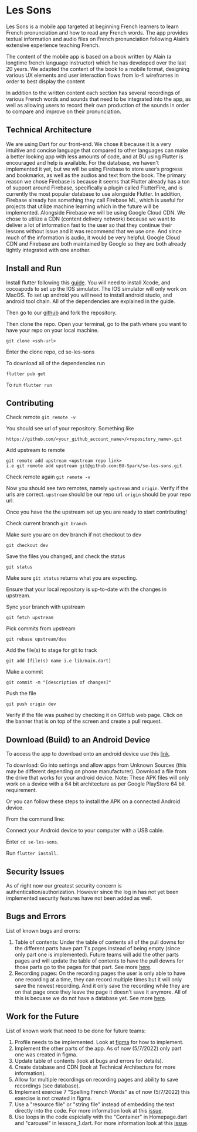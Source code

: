 # Les Sons

Les Sons is a mobile app targeted at beginning French learners to learn French pronunciation and how to read any French words. The app provides textual information and audio files on French pronunciation following Alain’s extensive experience teaching French.

The content of the mobile app is based on a book written by Alain (a longtime french language instructor) which he has developed over the last 20 years. We adapted the content of the book to a mobile format, designing various UX elements and user interaction flows from lo-fi wireframes in order to best display the content

In addition to the written content each section has several recordings of various French words and sounds that need to be integrated into the app, as well as allowing users to record their own production of the sounds in order to compare and improve on their pronunciation.

## Technical Architecture

We are using Dart for our front-end. We chose it because it is a very intuitive and concise language that compared to other languages can make a better looking app with less amounts of code, and at BU using Flutter is encouraged and help is available. For the database, we haven't implemented it yet, but we will be using Firebase to store user’s progress and bookmarks, as well as the audios and text from the book. The primary reason we chose Firebase is because it seems that Flutter already has a ton of support around Firebase, specifically a plugin called FlutterFire, and is currently the most popular database to use alongside Flutter. In addition, Firebase already has something they call Firebase ML, which is useful for projects that utilize machine learning which in the future will be implemented. Alongside Firebase we will be using Google Cloud CDN. We chose to utilize a CDN (content delivery network) because we want to deliver a lot of information fast to the user so that they continue their lessons without issue and it was recommend that we use one. And since much of the information is audio, it would be very helpful. Google Cloud CDN and Firebase are both maintained by Google so they are both already tightly integrated with one another.

## Install and Run

Install flutter following this [guide](https://docs.flutter.dev/get-started/install). You will need to install Xcode, and cocoapods to set up the IOS simulator. The IOS simulator will only work on MacOS. To set up android you will need to install android studio, and android tool chain. All of the dependencies are explained in the guide.

Then go to our [github](https://github.com/BU-Spark/se-les-sons/tree/dev) and fork the repository.

Then clone the repo. Open your terminal, go to the path where you want to have your repo on your local machine.
```
git clone <ssh-url>
```
Enter the clone repo, cd se-les-sons

To download all of the dependencies run
```
flutter pub get
```

To run `flutter run`



## Contributing

Check remote `git remote -v`

You should see url of your repository. Something like
```
https://github.com/<your_github_account_name>/<repository_name>.git
```
Add upstream to remote
```
git remote add upstream <upstream repo link>
i.e git remote add upstream git@github.com:BU-Spark/se-les-sons.git
```

Check remote again `git remote -v`

Now you should see two remotes, namely `upstream` and `origin`. Verify if the urls are correct. `upstream` should be our repo url. `origin` should be your repo url.

Once you have the the upstream set up you are ready to start contributing!

Check current branch `git branch`

Make sure you are on dev branch if not checkout to dev
```
git checkout dev
```

Save the files you changed, and check the status
```
git status
```
Make sure `git status` returns what you are expecting.

Ensure that your local repository is up-to-date with the changes in upstream.

Sync your branch with upstream
```
git fetch upstream
```

Pick commits from upstream
```
git rebase upstream/dev
```

Add the file(s) to stage for git to track
```
git add [file(s) name i.e lib/main.dart]
```
Make a commit
```
git commit -m "[description of changes]"
```

Push the file
```
git push origin dev
```

Verify if the file was pushed by checking it on GitHub web page. Click on the banner that is on top of the screen and create a pull request.

## Download (Build) to an Android Device

To access the app to download onto an android device use this [link](https://drive.google.com/file/d/1nwvSQaRbu8CHS4YzaK-phgSZs3SNkmZw/view?usp=sharing).

To download: Go into settings and allow apps from Unknown Sources (this may be different depending on phone manufacturer). Download a file from the drive that works for your android device. Note: These APK files will only work on a device with a 64 bit architecture as per Google PlayStore 64 bit requirement.

Or you can follow these steps to install the APK on a connected Android device.

From the command line:

Connect your Android device to your computer with a USB cable.

Enter `cd se-les-sons`.

Run `flutter install`.

## Security Issues

As of right now our greatest security concern is authentication/authorization. However since the log in has not yet been implemented security features have not been added as well.

## Bugs and Errors

List of known bugs and erorrs:

1. Table of contents: Under the table of contents all of the pull downs for the different parts have part 1's pages instead of being empty (since only part one is implemented). Future teams will add the other parts pages and will update the table of contents to have the pull downs for those parts go to the pages for that part. See more [here](https://github.com/BU-Spark/se-les-sons/issues/22).
2. Recording pages: On the recording pages the user is only able to have one recording at a time, they can record multiple times but it will only save the newest recording. And it only save the recording while they are on that page once they leave the page it doesn't save it anymore. All of this is becuase we do not have a database yet. See more [here](https://github.com/BU-Spark/se-les-sons/issues/23).


## Work for the Future
List of known work that need to be done for future teams:

1. Profile needs to be implemented. Look at [figma](https://www.figma.com/file/qBaNdXu1HLB9GjImX2dDXS/LS%3A-Wireframes?node-id=206%3A518) for how to implement.
2. Implement the other parts of the app. As of now (5/7/2022) only part one was created in figma.
3. Update table of contents (look at bugs and errors for details).
4. Create database and CDN (look at Technical Architecture for more information).
5. Allow for multiple recordings on recording pages and ability to save recordings (see database).
6. Implement exercise 7 "Spelling French Words" as of now (5/7/2022) this exercise is not created in figma.
7. Use a "resource file" or "string file" instead of embedding the text directly into the code. For more information look at this [issue](https://github.com/BU-Spark/se-les-sons/issues/14).
8. Use loops in the code espicially with the "Container" in Homepage.dart and "carousel" in lessons_1.dart. For more information look at this [issue](https://github.com/BU-Spark/se-les-sons/issues/13).
 

